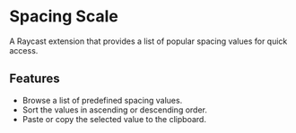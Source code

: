 # Spacing Scale

A Raycast extension that provides a list of popular spacing values for quick access.

## Features

- Browse a list of predefined spacing values.
- Sort the values in ascending or descending order.
- Paste or copy the selected value to the clipboard.
